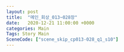 ```yaml
---
layout: post
title:  "메인_회상_013~028장"
date:   2020-12-21 11:00:00 +0000
categories: Main
Tags: Story Main
SceneCode: ["scene_skip_cp013-028_q1_s10"]
---
```

